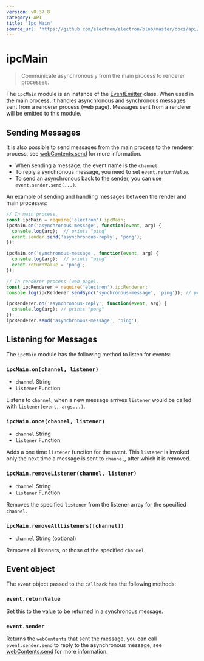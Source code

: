 ```yaml
---
version: v0.37.8
category: API
title: 'Ipc Main'
source_url: 'https://github.com/electron/electron/blob/master/docs/api/ipc-main.md'
---
```


# ipcMain

> Communicate asynchronously from the main process to renderer processes.

The `ipcMain` module is an instance of the
[EventEmitter](https://nodejs.org/api/events.html) class. When used in the main
process, it handles asynchronous and synchronous messages sent from a renderer
process (web page). Messages sent from a renderer will be emitted to this
module.

## Sending Messages

It is also possible to send messages from the main process to the renderer
process, see [webContents.send][web-contents-send] for more information.

* When sending a message, the event name is the `channel`.
* To reply a synchronous message, you need to set `event.returnValue`.
* To send an asynchronous back to the sender, you can use
  `event.sender.send(...)`.

An example of sending and handling messages between the render and main
processes:

```javascript
// In main process.
const ipcMain = require('electron').ipcMain;
ipcMain.on('asynchronous-message', function(event, arg) {
  console.log(arg);  // prints "ping"
  event.sender.send('asynchronous-reply', 'pong');
});

ipcMain.on('synchronous-message', function(event, arg) {
  console.log(arg);  // prints "ping"
  event.returnValue = 'pong';
});
```

```javascript
// In renderer process (web page).
const ipcRenderer = require('electron').ipcRenderer;
console.log(ipcRenderer.sendSync('synchronous-message', 'ping')); // prints "pong"

ipcRenderer.on('asynchronous-reply', function(event, arg) {
  console.log(arg); // prints "pong"
});
ipcRenderer.send('asynchronous-message', 'ping');
```

## Listening for Messages

The `ipcMain` module has the following method to listen for events:

### `ipcMain.on(channel, listener)`

* `channel` String
* `listener` Function

Listens to `channel`, when a new message arrives `listener` would be called with
`listener(event, args...)`.

### `ipcMain.once(channel, listener)`

* `channel` String
* `listener` Function

Adds a one time `listener` function for the event. This `listener` is invoked
only the next time a message is sent to `channel`, after which it is removed.

### `ipcMain.removeListener(channel, listener)`

* `channel` String
* `listener` Function

Removes the specified `listener` from the listener array for the specified
`channel`.

### `ipcMain.removeAllListeners([channel])`

* `channel` String (optional)

Removes all listeners, or those of the specified `channel`.

## Event object

The `event` object passed to the `callback` has the following methods:

### `event.returnValue`

Set this to the value to be returned in a synchronous message.

### `event.sender`

Returns the `webContents` that sent the message, you can call
`event.sender.send` to reply to the asynchronous message, see
[webContents.send][web-contents-send] for more information.

[web-contents-send]: http://electron.atom.io/docs/v0.37.8/api/web-contents#webcontentssendchannel-arg1-arg2-
